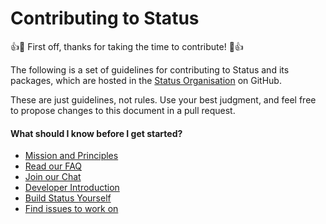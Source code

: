# Contributing to Status

:+1::tada: First off, thanks for taking the time to contribute! :tada::+1:

The following is a set of guidelines for contributing to Status and its packages, which are hosted in the [Status Organisation](https://github.com/status-im) on GitHub.

These are just guidelines, not rules. Use your best judgment, and feel free to propose changes to this document in a pull request.

#### What should I know before I get started?

* [Mission and Principles](https://status.im/about)
* [Read our FAQ](https://status.im/docs/FAQs.html)
* [Join our Chat](http://status.app/chat/public/status-core-dev)
* [Developer Introduction](https://status.im/developer_tools/)
* [Build Status Yourself](https://status.im/technical/build_status)
* [Find issues to work on](https://github.com/status-im/)
